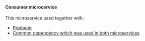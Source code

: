 #### Consumer microcervice

This microservice used together with:
- [Producer](https://github.com/SysoievB/kafka_producer)
- [Common dependency which was used in both microservices](https://github.com/SysoievB/shared_core_library)
